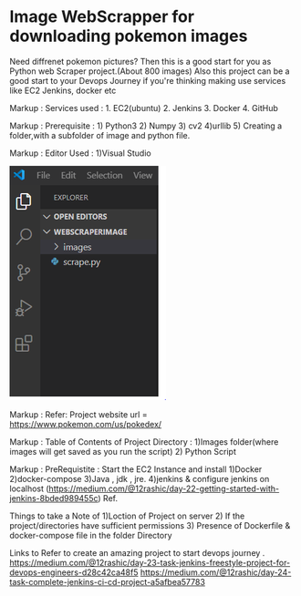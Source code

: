 # Image WebScrapper for downloading pokemon images 

Need diffrenet  pokemon pictures? Then this is a good start for you as Python web Scraper project.(About 800 images)
Also this project can be a good start to your Devops Journey if you're thinking making use services like EC2 Jenkins, docker etc

 Markup :     Services used :
              1. EC2(ubuntu)
              2. Jenkins
              3. Docker
              4. GitHub






 Markup :    Prerequisite :
              1) Python3 
              2) Numpy
              3) cv2
              4)urllib
               5) Creating a folder,with a subfolder of image and python file.
               
 Markup :    Editor Used  :
             1)Visual Studio 





![Folder](https://github.com/12rashic/WebScraperImage/blob/master/webimage1.PNG)


 Markup :   Refer:  Project website url = https://www.pokemon.com/us/pokedex/

 Markup :              Table of Contents of Project Directory :
              1)Images folder(where images will get saved as you run the script)
              2) Python Script
              
              
              
Markup :      PreRequistite :
              Start the EC2 Instance and install 
              1)Docker
              2)docker-compose
              3)Java , jdk , jre.
              4)jenkins & configure jenkins on localhost (https://medium.com/@12rashic/day-22-getting-started-with-jenkins-8bded989455c) Ref.


Things to take a Note of 
1)Loction of Project on server
2) If the project/directories have sufficient permissions
3) Presence of Dockerfile & docker-compose file in the folder Directory 


Links to Refer to create an amazing project to start devops journey .
https://medium.com/@12rashic/day-23-task-jenkins-freestyle-project-for-devops-engineers-d28c42ca48f5
https://medium.com/@12rashic/day-24-task-complete-jenkins-ci-cd-project-a5afbea57783











